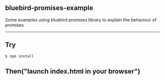 ## bluebird-promises-example

Some examples using bluebird promises library to explain the behaviour of promises

---

## Try

```bash
$ npm install
```

Then("launch index.html in your browser")
---
